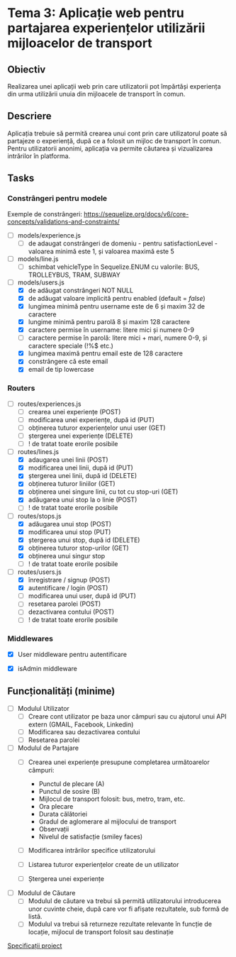 # Tema 3: Aplicație web pentru partajarea experiențelor utilizării mijloacelor de transport

## Obiectiv

Realizarea unei aplicații web prin care utilizatorii pot împărtăși experiența din urma utilizării unuia din mijloacele de transport în comun.

## Descriere

Aplicația trebuie să permită crearea unui cont prin care utilizatorul poate să partajeze o experiență, după ce a folosit un mijloc de transport în comun. Pentru utilizatorii anonimi, aplicația va permite căutarea și vizualizarea intrărilor în platforma.

## Tasks

### Constrângeri pentru modele

Exemple de constrângeri:
<https://sequelize.org/docs/v6/core-concepts/validations-and-constraints/>

- [ ] models/experience.js
  - [ ] de adaugat constrângeri de domeniu - pentru satisfactionLevel  - valoarea minimă este 1, și valoarea maximă este 5

- [ ] models/line.js
  - [ ] schimbat vehicleType în Sequelize.ENUM cu valorile: BUS, TROLLEYBUS, TRAM, SUBWAY

- [ ] models/users.js
  - [x] de adăugat constrângeri NOT NULL
  - [x] de adăugat valoare implicită pentru enabled (default = *false*)
  - [x] lungimea minimă pentru username este de 6 și maxim 32 de caractere
  - [x] lungime minimă pentru parolă 8 și maxim 128 caractere
  - [x] caractere permise în username: litere mici și numere 0-9
  - [ ] caractere permise în parolă: litere mici + mari, numere 0-9, și caractere speciale (!%$ etc.)
  - [x] lungimea maximă pentru email este de 128 caractere
  - [x] constrângere că este email
  - [x] email de tip lowercase

### Routers

- [ ] routes/experiences.js
  - [ ] crearea unei experiențe (POST)
  - [ ] modificarea unei experiențe, după id (PUT)
  - [ ] obținerea tuturor experiențelor unui user (GET)
  - [ ] ștergerea unei experiențe (DELETE)
  - [ ] ! de tratat toate erorile posibile

- [ ] routes/lines.js
  - [x] adaugarea unei linii (POST)
  - [x] modificarea unei linii, după id (PUT)
  - [x] ștergerea unei linii, după id (DELETE)
  - [x] obținerea tuturor liniilor (GET)
  - [x] obținerea unei singure linii, cu tot cu stop-uri (GET)
  - [x] adăugarea unui stop la o linie (POST)
  - [ ] ! de tratat toate erorile posibile

- [ ] routes/stops.js
  - [x] adăugarea unui stop (POST)
  - [x] modificarea unui stop (PUT)
  - [x] ștergerea unui stop, după id (DELETE)
  - [x] obținerea tuturor stop-urilor (GET)
  - [x] obținerea unui singur stop
  - [ ] ! de tratat toate erorile posibile

- [ ] routes/users.js
  - [x] înregistrare / signup (POST)
  - [x] autentificare / login (POST)
  - [ ] modificarea unui user, după id (PUT)
  - [ ] resetarea parolei (POST)
  - [ ] dezactivarea contului (POST)
  - [ ] ! de tratat toate erorile posibile

### Middlewares

- [x] User middleware pentru autentificare
- [x] isAdmin middleware


## Funcționalități (minime)

- [ ] Modulul Utilizator
  - [ ] Creare cont utilizator pe baza unor câmpuri sau cu ajutorul unui API extern (GMAIL, Facebook, Linkedin)
  - [ ] Modificarea sau dezactivarea contului
  - [ ] Resetarea parolei

- [ ] Modulul de Partajare
  - [ ] Crearea unei experiențe presupune completarea următoarelor câmpuri:
    - Punctul de plecare (A)
    - Punctul de sosire (B)
    - Mijlocul de transport folosit: bus, metro, tram, etc.
    - Ora plecare
    - Durata călătoriei
    - Gradul de aglomerare al mijlocului de transport
    - Observații
    - Nivelul de satisfacție (smiley faces)

  - [ ] Modificarea intrărilor specifice utilizatorului
  - [ ] Listarea tuturor experiențelor create de un utilizator
  - [ ] Ștergerea unei experiențe
  
- [ ] Modulul de Căutare
  - [ ] Modulul de căutare va trebui să permită utilizatorului introducerea unor cuvinte cheie, după care vor fi afișate rezultatele, sub formă de listă.
  - [ ] Modulul va trebui să returneze rezultate relevante în funcție de locație, mijlocul de transport folosit sau destinație
  
 [Specificații proiect](https://drive.google.com/drive/u/1/folders/1_rYCcGC0epvprSDm1nYNP94Ez9ODvxoQ)

